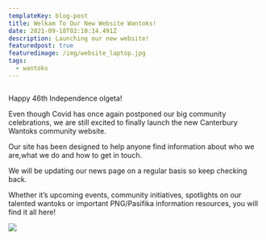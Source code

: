 ```yaml
---
templateKey: blog-post
title: Welkam To Our New Website Wantoks!
date: 2021-09-18T02:10:14.491Z
description: Launching our new website!
featuredpost: true
featuredimage: /img/website_laptop.jpg
tags:
  - wantoks
---
```


![]()

<!--StartFragment-->

Happy 46th Independence olgeta!

Even though Covid has once again postponed our big community celebrations, we are still excited to finally launch the new Canterbury Wantoks community website.

Our site has been designed to help anyone find information about who we are,what we do and how to get in touch.

We will be updating our news page on a regular basis so keep checking back.

Whether it’s upcoming events, community initiatives, spotlights on our talented wantoks or important PNG/Pasifika information resources, you will find it all here!

![](/img/website_laptop.jpg)

<!--EndFragment-->
